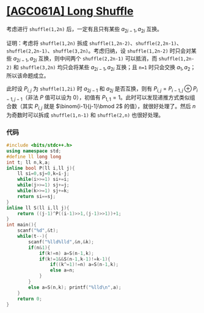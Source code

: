 # [[AGC061A] Long Shuffle](https://www.luogu.com.cn/problem/AT_agc061_a)
考虑进行 `shuffle(1,2n)` 后，一定有且只有某些 $a_{2i-1},a_{2i}$ 互换。

证明：考虑将 `shuffle(1,2n)` 拆成 `shuffle(1,2n-2)`、`shuffle(2,2n-1)`、`shuffle(2,2n-1)`、`shuffle(3,2n)`。考虑归纳，设 `shuffle(1,2n-2)` 时只会对某些 $a_{2i-1},a_{2i}$ 互换，则中间两个 `shuffle(2,2n-1)` 可以抵消，而 `shuffle(1,2n-2)` 和 `shuffle(3,2n)` 均只会将某些 $a_{2i-1},a_{2i}$ 互换；且 `n=1` 时只会交换 $a_1,a_2$；所以该命题成立。

此时设 $P_{i,j}$ 为 `shuffle(1,2i)` 时 $a_{2j-1}$ 和 $a_{2j}$ 是否互换，则有 $P_{i,j}=P_{i-1,j}\oplus P_{i-1,j-1}$（非法 $P$ 值可以设为 $0$），初值有 $P_{1,1}=1$。此时可以发现递推方式类似组合数（其实 $P_{i,j}$ 就是 $\binom{i-1}{j-1}\bmod 2$ 的值），就很好处理了。然后 $n$ 为奇数时可以拆成 `shuffle(1,n-1)` 和 `shuffle(2,n)` 也很好处理。
### 代码
```cpp
#include <bits/stdc++.h>
using namespace std;
#define ll long long
int t; ll n,k,a;
inline bool P(ll i,ll j){
	ll si=0,sj=0,k=i-j;
	while(i>>=1) si+=i;
	while(j>>=1) sj+=j;
	while(k>>=1) sj+=k;
	return si==sj;
}
inline ll S(ll i,ll j){
	return ((j-1)^P((i-1)>>1,(j-1)>>1))+1;
}
int main(){
	scanf("%d",&t);
	while(t--){
		scanf("%lld%lld",&n,&k);
		if(n&1){
			if(k!=n) a=S(n-1,k);
			if(k!=1&&S(n-1,k-1)!=k-1){
				if((k^=1)!=n) a=S(n-1,k);
				else a=n;
			}
		}
		else a=S(n,k); printf("%lld\n",a);
	}
	return 0;
}
```